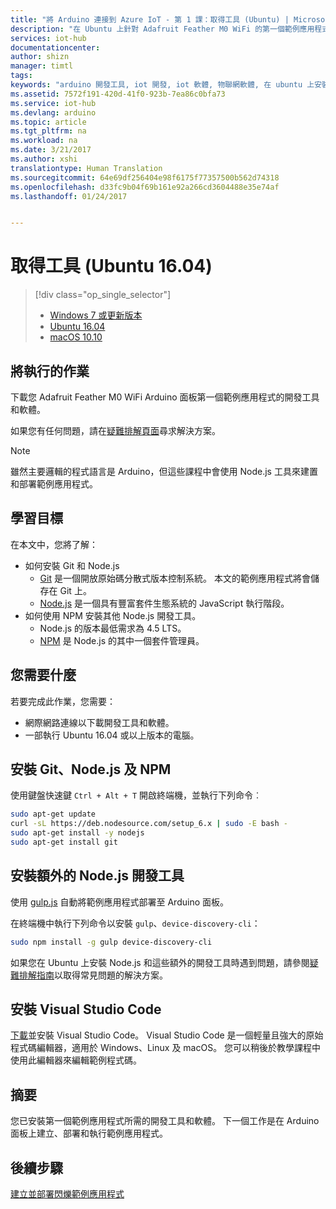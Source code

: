 ```yaml
---
title: "將 Arduino 連接到 Azure IoT - 第 1 課：取得工具 (Ubuntu) | Microsoft Docs"
description: "在 Ubuntu 上針對 Adafruit Feather M0 WiFi 的第一個範例應用程式下載並安裝必要的工具和軟體。"
services: iot-hub
documentationcenter: 
author: shizn
manager: timtl
tags: 
keywords: "arduino 開發工具, iot 開發, iot 軟體, 物聯網軟體, 在 ubuntu 上安裝 git, 在 ubuntu 上安裝 node js"
ms.assetid: 7572f191-420d-41f0-923b-7ea86c0bfa73
ms.service: iot-hub
ms.devlang: arduino
ms.topic: article
ms.tgt_pltfrm: na
ms.workload: na
ms.date: 3/21/2017
ms.author: xshi
translationtype: Human Translation
ms.sourcegitcommit: 64e69df256404e98f6175f77357500b562d74318
ms.openlocfilehash: d33fc9b04f69b161e92a266cd3604488e35e74af
ms.lasthandoff: 01/24/2017


---
```

# <a name="get-the-tools-ubuntu-1604"></a>取得工具 (Ubuntu 16.04)

> [!div class="op_single_selector"]
> * [Windows 7 或更新版本][windows]
> * [Ubuntu 16.04][ubuntu]
> * [macOS 10.10][macos]

## <a name="what-you-will-do"></a>將執行的作業

下載您 Adafruit Feather M0 WiFi Arduino 面板第一個範例應用程式的開發工具和軟體。 

如果您有任何問題，請在[疑難排解頁面][troubleshooting]尋求解決方案。

> [!NOTE]
> 雖然主要邏輯的程式語言是 Arduino，但這些課程中會使用 Node.js 工具來建置和部署範例應用程式。

## <a name="what-you-will-learn"></a>學習目標
在本文中，您將了解：

* 如何安裝 Git 和 Node.js
  * [Git](https://git-scm.com) 是一個開放原始碼分散式版本控制系統。 本文的範例應用程式將會儲存在 Git 上。
  * [Node.js](https://nodejs.org/en/) 是一個具有豐富套件生態系統的 JavaScript 執行階段。
* 如何使用 NPM 安裝其他 Node.js 開發工具。
  * Node.js 的版本最低需求為 4.5 LTS。
  * [NPM](https://www.npmjs.com) 是 Node.js 的其中一個套件管理員。

## <a name="what-you-need"></a>您需要什麼
若要完成此作業，您需要：
* 網際網路連線以下載開發工具和軟體。
* 一部執行 Ubuntu 16.04 或以上版本的電腦。

## <a name="install-git-nodejs-and-npm"></a>安裝 Git、Node.js 及 NPM
使用鍵盤快速鍵 `Ctrl + Alt + T` 開啟終端機，並執行下列命令︰

```bash
sudo apt-get update
curl -sL https://deb.nodesource.com/setup_6.x | sudo -E bash -
sudo apt-get install -y nodejs
sudo apt-get install git
```

## <a name="install-additional-nodejs-development-tools"></a>安裝額外的 Node.js 開發工具
使用 [gulp.js](http://gulpjs.com) 自動將範例應用程式部署至 Arduino 面板。

在終端機中執行下列命令以安裝 `gulp`、`device-discovery-cli`：

```bash
sudo npm install -g gulp device-discovery-cli
```

如果您在 Ubuntu 上安裝 Node.js 和這些額外的開發工具時遇到問題，請參閱[疑難排解指南][troubleshooting]以取得常見問題的解決方案。

## <a name="install-visual-studio-code"></a>安裝 Visual Studio Code
[下載](https://code.visualstudio.com/docs/setup/linux)並安裝 Visual Studio Code。 Visual Studio Code 是一個輕量且強大的原始程式碼編輯器，適用於 Windows、Linux 及 macOS。 您可以稍後於教學課程中使用此編輯器來編輯範例程式碼。

## <a name="summary"></a>摘要
您已安裝第一個範例應用程式所需的開發工具和軟體。 下一個工作是在 Arduino 面板上建立、部署和執行範例應用程式。

## <a name="next-steps"></a>後續步驟
[建立並部署閃爍範例應用程式][create-and-deploy-the-blink-sample-application]

<!-- Images and links -->

[windows]: iot-hub-adafruit-feather-m0-wifi-kit-arduino-lesson1-get-the-tools-win32.md
[ubuntu]: iot-hub-adafruit-feather-m0-wifi-kit-arduino-lesson1-get-the-tools-ubuntu.md
[macos]: iot-hub-adafruit-feather-m0-wifi-kit-arduino-lesson1-get-the-tools-mac.md
[troubleshooting]: iot-hub-adafruit-feather-m0-wifi-kit-arduino-troubleshooting.md
[create-and-deploy-the-blink-sample-application]: iot-hub-adafruit-feather-m0-wifi-kit-arduino-lesson1-deploy-blink-app.md
